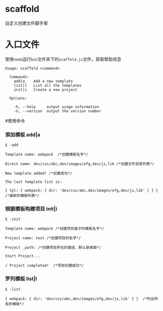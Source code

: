 # scaffold
自定义创建文件脚手架
# 入口文件
使用`node`运行`bin`文件夹下的`scaffold.js`文件，获取帮助信息
```
Usage: scaffold <command>

  Commands:
    add|a    Add a new template
    list|l   List all the templates
    init|i   Create a new project

  Options:

    -h, --help     output usage information
    -V, --version  output the version number
```
#使用命令
### 添加模板 add|a
`$ -add`
```
Template name: webpack  /*创建模板名字*/

Direct name: dev/css/abc,dev/images/efg,dev/js,lib /*创建文件目录列表*/

New template added! /*创建成功*/

The last template list is: 

{ tpl: { webpack: { dir: 'dev/css/abc,dev/images/efg,dev/js,lib' } } }  /*最新的模板列表*/
```
### 根据模板构建项目 init|i
`$ -init`
```
Template name: webpack /*创建项目基于的模板名字*/

Project name: test /*创建项目的名字*/

Project _path: /*创建项目所在的路径，默认是桌面*/

Start Project... 

√ Project completed!  /*项目创建成功*/                                         
```
### 罗列模板 list|l
`$ -list`
```
{ webpack: { dir: 'dev/css/abc,dev/images/efg,dev/js,lib' } }  /*列出所有的模板*/                               
```
